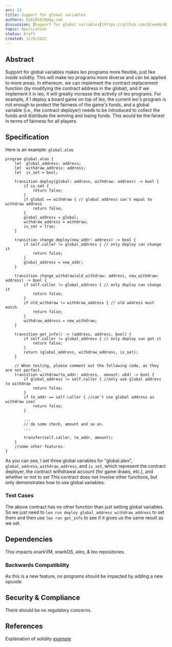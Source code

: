 ```yaml
---
arc: 33
title: Support for global variables
authors: 826285820@qq.com
discussion: [Support for global variables](https://github.com/AleoHQ/ARCs/discussions/26)
topic: Application
status: Draft
created: 12/6/2022
---
```


## Abstract

Support for global variables makes leo programs more flexible, just like inside solidity. This will make leo programs more diverse and can be applied to more areas.
In ethereum, we can implement the contract replacement function (by modifying the contract address in the global), and if we implement it in leo, it will greatly increase the activity of leo programs.
For example, if I deploy a board game on top of leo, the current leo's program is not enough to protect the fairness of the game's funds, and a global variable (i.e., the contract deployer) needs to be introduced to collect the funds and distribute the winning and losing funds. This would be the fairest in terms of fairness for all players.

## Specification

Here is an example: `global.aleo`

```leo
program global.aleo {
    let  global_address: address;
    let  withdraw_address: address;
    let  is_set = bool;

    transition deploy(global: address, withdraw: address) -> bool {
        if is_set {
            return false;
        }
        if global == withdraw { // global address can`t equal to withdraw address
            return false;
        }
        global_address = global;
        withdraw_address = withdraw;
        is_set = true;
    }

    transition change_deploy(new_addr: address) -> bool {
        if self.caller != global_address { // only deploy can change it
            return false;
        }
        global_address = new_addr;
    }

    transition change_withdraw(old_withdraw: address, new_withdraw: address) -> bool {
        if self.caller != global_address { // only deploy can change it
            return false;
        }
        if old_withdraw != withdraw_address { // old address must match
            return false;
        }
        withdraw_address = new_withdraw;
    }

    transition get_info() -> (address, address, bool) {
        if self.caller != global_address { // only deploy can get it
            return false;
        }
        return (global_address, withdraw_address, is_set);
    }

    // When testing, please comment out the following code, as they are not perfect.
    transition withdraw(to_addr: address,  amount: u64) -> bool {
        if global_address != self.caller { //only use global address to withdraw
            return false;
        }
        if to_addr == self.caller { //can`t use global address as withdraw user 
            return false;
        }

        ...
        // do some check, amount and so on.
        ...

        transfer(self.caller, to_addr, amount);
    }
    //some other features.
}
```

As you can see, I set three global variables for "global.aleo", `global_address`, `withdraw_address`, and `is_set`, which represent the contract deployer, the contract withdrawal account (for game draws, etc.), and whether or not to set This contract does not involve other functions, but only demonstrates how to use global variables.

### Test Cases

The above contract has no other function than just setting global variables. So we just need to `leo run deploy global_address withdraw_address` to set them and then use `leo run get_info` to see if it gives us the same result as we set.

## Dependencies

This impacts snarkVM, snarkOS, aleo, & leo repositories.

### Backwards Compatibility

As this is a new feature, no programs should be impacted by adding a new opcode.

## Security & Compliance

There should be no regulatory concerns.

## References

Explanation of solidity [example](https://docs.soliditylang.org/en/v0.8.17/solidity-by-example.html)
